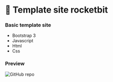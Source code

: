 # 🚀 Template site rocketbit

### Basic template site 

- Bootstrap 3
- Javascript
- Html
- Css

### Preview

![GitHub repo](https://raw.githubusercontent.com/code4kb/project-rocketbit/master/src/assets/images/preview-site.png "Repo")